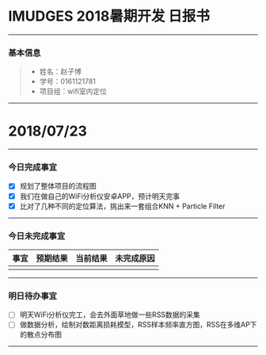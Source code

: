 # IMUDGES 2018暑期开发 日报书
-------


### 基本信息
> * 姓名：赵子博
> * 学号：0161121781
> * 项目组：wifi室内定位

-------


# 2018/07/23
 
-------

### 今日完成事宜
- [x]  规划了整体项目的流程图
- [x]  我们在做自己的WiFi分析仪安卓APP，预计明天完事
- [x]  比对了几种不同的定位算法，挑出来一套组合KNN + Particle Filter
-----
### 今日未完成事宜


| 事宜     |预期结果| 当前结果  | 未完成原因   | 
| --------   | -----:  | -----:  | :----:  |
|    |   |   |   |


------
### 明日待办事宜
- [ ] 明天WiFi分析仪完工，会去外面草地做一些RSS数据的采集
- [ ] 做数据分析，绘制对数距离损耗模型，RSS样本频率直方图，RSS在多维AP下的散点分布图
-------

